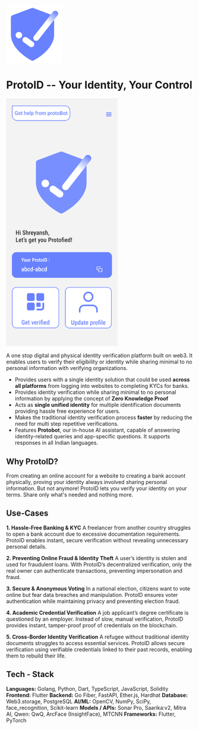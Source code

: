 <p>
  <img src="https://raw.githubusercontent.com/loopassembly/Techxcelerate_team-lecun/refs/heads/main/demo-images/protoID%20logo.png" alt="ProtoID Logo" width="150">
</p>

# ProtoID -- Your Identity, Your Control

<p>
  <img src="https://raw.githubusercontent.com/loopassembly/Techxcelerate_team-lecun/refs/heads/main/demo-images/PID%20Home.png" alt="ProtoID " width="300">
</p>

A one stop digital and physical identity verification platform built on web3. It enables users to verify their eligibility or identity while sharing minimal to no personal information with verifying organizations.

 - Provides users with a single identity solution that could be used **across all platforms** from logging into websites to completing KYCs for banks.
 - Provides identity verification while sharing minimal to no personal information by applying the concept of **Zero Knowledge Proof**
 - Acts as **single unified identity** for multiple identification documents providing hassle free experience for users.
 - Makes the traditional identity verification process  **faster** by reducing the need for multi step repetitive verifications.
 - Features **Protobot**, our in-house AI assistant, capable of answering identity-related queries and app-specific questions. It supports responses in all Indian languages.
 
## Why ProtoID?
From creating an online account for a website to creating a bank account physically, proving your identity always involved sharing personal information. But not anymore! ProtoID lets you verify your identity on your terms. Share only what's needed and nothing more. 

## Use-Cases

**1. Hassle-Free Banking & KYC**
A freelancer from another country struggles to open a bank account due to excessive documentation requirements. ProtoID enables instant, secure verification without revealing unnecessary personal details.

**2. Preventing Online Fraud & Identity Theft**
A user’s identity is stolen and used for fraudulent loans. With ProtoID’s decentralized verification, only the real owner can authenticate transactions, preventing impersonation and fraud.

**3. Secure & Anonymous Voting**
In a national election, citizens want to vote online but fear data breaches and manipulation. ProtoID ensures voter authentication while maintaining privacy and preventing election fraud.

**4. Academic Credential Verification**
A job applicant’s degree certificate is questioned by an employer. Instead of slow, manual verification, ProtoID provides instant, tamper-proof proof of credentials on the blockchain.

 **5. Cross-Border Identity Verification**
A refugee without traditional identity documents struggles to access essential services. ProtoID allows secure verification using verifiable credentials linked to their past records, enabling them to rebuild their life.

## Tech - Stack
**Languages:** Golang, Python, Dart, TypeScript, JavaScript, Solidity
**Frontend:** Flutter
**Backend:** Go Fiber, FastAPI, Ether.js, Hardhat
**Database:** Web3.storage, PostgreSQL
**AI/ML:** OpenCV, NumPy, SciPy, face_recognition, Scikit-learn
 **Models / APIs:** Sonar Pro, Saarika:v2, Mitra AI, Qwen: QwQ, ArcFace (InsightFace), MTCNN
**Frameworks:** Flutter, PyTorch